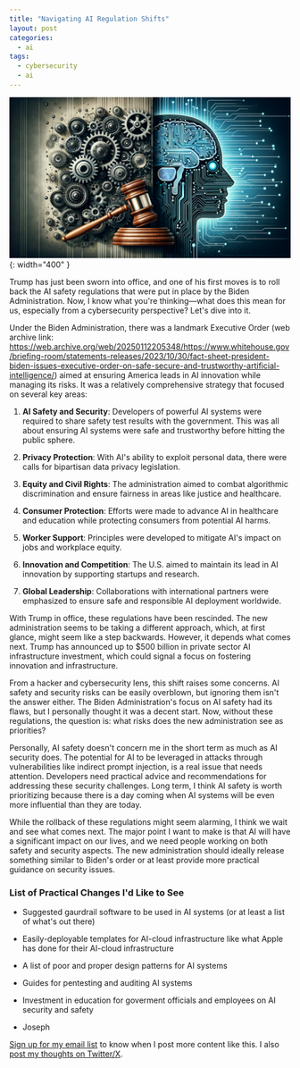 ```yaml
---
title: "Navigating AI Regulation Shifts"
layout: post
categories:
  - ai
tags:
  - cybersecurity
  - ai
---
```

![](/assets/images/ai_regulations_banner.png){: width="400" }

Trump has just been sworn into office, and one of his first moves is to roll back the AI safety regulations that were put in place by the Biden Administration. Now, I know what you're thinking—what does this mean for us, especially from a cybersecurity perspective? Let's dive into it.

Under the Biden Administration, there was a landmark Executive Order (web archive link: https://web.archive.org/web/20250112205348/https://www.whitehouse.gov/briefing-room/statements-releases/2023/10/30/fact-sheet-president-biden-issues-executive-order-on-safe-secure-and-trustworthy-artificial-intelligence/) aimed at ensuring America leads in AI innovation while managing its risks. It was a relatively comprehensive strategy that focused on several key areas:

1. **AI Safety and Security**: Developers of powerful AI systems were required to share safety test results with the government. This was all about ensuring AI systems were safe and trustworthy before hitting the public sphere.

2. **Privacy Protection**: With AI's ability to exploit personal data, there were calls for bipartisan data privacy legislation.

3. **Equity and Civil Rights**: The administration aimed to combat algorithmic discrimination and ensure fairness in areas like justice and healthcare.

4. **Consumer Protection**: Efforts were made to advance AI in healthcare and education while protecting consumers from potential AI harms.

5. **Worker Support**: Principles were developed to mitigate AI's impact on jobs and workplace equity.

6. **Innovation and Competition**: The U.S. aimed to maintain its lead in AI innovation by supporting startups and research.

7. **Global Leadership**: Collaborations with international partners were emphasized to ensure safe and responsible AI deployment worldwide.


With Trump in office, these regulations have been rescinded. The new administration seems to be taking a different approach, which, at first glance, might seem like a step backwards. However, it depends what comes next. Trump has announced up to $500 billion in private sector AI infrastructure investment, which could signal a focus on fostering innovation and infrastructure.


From a hacker and cybersecurity lens, this shift raises some concerns. AI safety and security risks can be easily overblown, but ignoring them isn't the answer either. The Biden Administration's focus on AI safety had its flaws, but I personally thought it was a decent start. Now, without these regulations, the question is: what risks does the new administration see as priorities?

Personally, AI safety doesn't concern me in the short term as much as AI security does. The potential for AI to be leveraged in attacks through vulnerabilities like indirect prompt injection, is a real issue that needs attention. Developers need practical advice and recommendations for addressing these security challenges. Long term, I think AI safety is worth prioritizing because there is a day coming when AI systems will be even more influential than they are today.

While the rollback of these regulations might seem alarming, I think we wait and see what comes next. The major point I want to make is that AI will have a significant impact on our lives, and we need people working on both safety and security aspects. The new administration should ideally release something similar to Biden's order or at least provide more practical guidance on security issues.

### List of Practical Changes I'd Like to See
- Suggested gaurdrail software to be used in AI systems (or at least a list of what's out there)
- Easily-deployable templates for AI-cloud infrastructure like what Apple has done for their AI-cloud infrastructure
- A list of poor and proper design patterns for AI systems
- Guides for pentesting and auditing AI systems
- Investment in education for goverment officials and employees on AI security and safety


- Joseph

[Sign up for my email list](https://thacker.beehiiv.com/subscribe) to know when I post more content like this.
I also [post my thoughts on Twitter/X](https://x.com/rez0__).

<meta name="twitter:card" content="summary_large_image" />
<meta name="twitter:site" content="@rez0__" />
<meta name="twitter:creator" content="@rez0__" />
<meta property="og:url" content="https://josephthacker.com/ai/2025/01/22/navigating-ai-regulation-shifts.html" />
<meta property="og:title" content="Navigating AI Regulation Shifts" />
<meta property="og:description" content="Insights into AI regulation changes with Trump's administration and implications for cybersecurity." />
<meta property="og:image" content="https://josephthacker.com/assets/images/ai_regulations_banner.png" />
